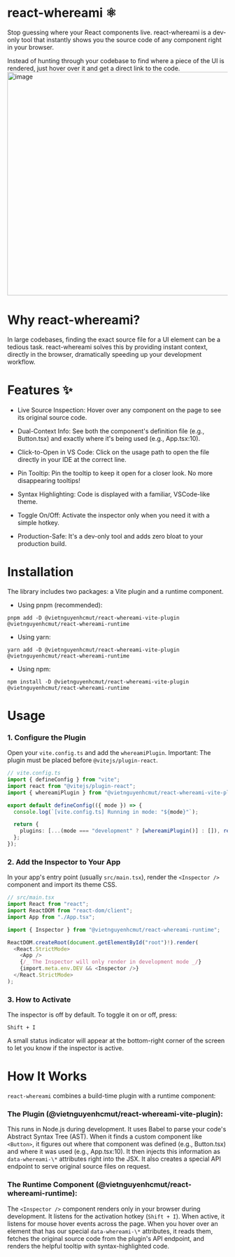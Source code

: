 # react-whereami ⚛️

Stop guessing where your React components live. react-whereami is a dev-only tool that instantly shows you the source code of any component right in your browser.

Instead of hunting through your codebase to find where a piece of the UI is rendered, just hover over it and get a direct link to the code.
<img width="669" height="510" alt="image" src="https://github.com/user-attachments/assets/fb2f3e0e-822e-452b-83dd-3f0a9f08517b" />

# Why react-whereami?

In large codebases, finding the exact source file for a UI element can be a tedious task. react-whereami solves this by providing instant context, directly in the browser, dramatically speeding up your development workflow.

# Features ✨

- Live Source Inspection: Hover over any component on the page to see its original source code.

- Dual-Context Info: See both the component's definition file (e.g., Button.tsx) and exactly where it's being used (e.g., App.tsx:10).

- Click-to-Open in VS Code: Click on the usage path to open the file directly in your IDE at the correct line.

- Pin Tooltip: Pin the tooltip to keep it open for a closer look. No more disappearing tooltips!

- Syntax Highlighting: Code is displayed with a familiar, VSCode-like theme.

- Toggle On/Off: Activate the inspector only when you need it with a simple hotkey.

- Production-Safe: It's a dev-only tool and adds zero bloat to your production build.

# Installation

The library includes two packages: a Vite plugin and a runtime component.

- Using pnpm (recommended):
```
pnpm add -D @vietnguyenhcmut/react-whereami-vite-plugin @vietnguyenhcmut/react-whereami-runtime
```

- Using yarn:
```
yarn add -D @vietnguyenhcmut/react-whereami-vite-plugin @vietnguyenhcmut/react-whereami-runtime
```

- Using npm:
```
npm install -D @vietnguyenhcmut/react-whereami-vite-plugin @vietnguyenhcmut/react-whereami-runtime
```

# Usage

### 1. Configure the Plugin

Open your ```vite.config.ts``` and add the ```whereamiPlugin```. Important: The plugin must be placed before ```@vitejs/plugin-react```.

```typescript
// vite.config.ts
import { defineConfig } from "vite";
import react from "@vitejs/plugin-react";
import { whereamiPlugin } from "@vietnguyenhcmut/react-whereami-vite-plugin";

export default defineConfig(({ mode }) => {
  console.log(`[vite.config.ts] Running in mode: "${mode}"`);

  return {
    plugins: [...(mode === "development" ? [whereamiPlugin()] : []), react()],
  };
});
```

### 2. Add the Inspector to Your App

In your app's entry point (usually ```src/main.tsx```), render the ```<Inspector />``` component and import its theme CSS.

```typescript
// src/main.tsx
import React from "react";
import ReactDOM from "react-dom/client";
import App from "./App.tsx";

import { Inspector } from "@vietnguyenhcmut/react-whereami-runtime";

ReactDOM.createRoot(document.getElementById("root")!).render(
  <React.StrictMode>
    <App />
    {/_ The Inspector will only render in development mode _/}
    {import.meta.env.DEV && <Inspector />}
  </React.StrictMode>
);
```

### 3. How to Activate

The inspector is off by default. To toggle it on or off, press:

```
Shift + I
```

A small status indicator will appear at the bottom-right corner of the screen to let you know if the inspector is active.

# How It Works

```react-whereami``` combines a build-time plugin with a runtime component:

### The Plugin (@vietnguyenhcmut/react-whereami-vite-plugin):

This runs in Node.js during development. It uses Babel to parse your code's Abstract Syntax Tree (AST). When it finds a custom component like ```<Button>```, it figures out where that component was defined (e.g., Button.tsx) and where it was used (e.g., App.tsx:10). It then injects this information as ```data-whereami-\*``` attributes right into the JSX. It also creates a special API endpoint to serve original source files on request.

### The Runtime Component (@vietnguyenhcmut/react-whereami-runtime):

The ```<Inspector />``` component renders only in your browser during development. It listens for the activation hotkey (```Shift + I```). When active, it listens for mouse hover events across the page. When you hover over an element that has our special ```data-whereami-\*``` attributes, it reads them, fetches the original source code from the plugin's API endpoint, and renders the helpful tooltip with syntax-highlighted code.
